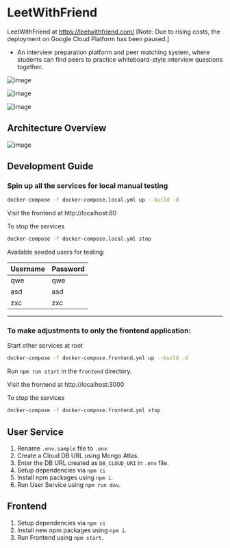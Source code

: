 # LeetWithFriend

LeetWithFriend at https://leetwithfriend.com/ [Note: Due to rising costs, the deployment on Google Cloud Platform has been paused.]

- An interview preparation platform and peer matching system, where students can find peers to practice whiteboard-style interview questions together.

![image](https://user-images.githubusercontent.com/50147457/203652014-86f10774-f472-42f9-bc0c-ea91dbc83a4f.png)


![image](https://user-images.githubusercontent.com/50147457/203652120-1d73e89d-b129-4132-aa24-e8dce2ab587e.png)


![image](https://user-images.githubusercontent.com/50147457/203651935-8a8225a3-68f4-458b-8326-de786042fa00.png)

## Architecture Overview
![image](https://user-images.githubusercontent.com/50147457/203652611-432dc3b0-b4c3-4c06-a04a-c71627883480.png)

## Development Guide

### Spin up all the services for local manual testing

```bash
docker-compose -f docker-compose.local.yml up --build -d
```

Visit the frontend at http://localhost:80

To stop the services


```bash
docker-compose -f docker-compose.local.yml stop
```

Available seeded users for testing:

| Username | Password |
|----------|----------|
| qwe      | qwe      |
| asd      | asd      |
| zxc      | zxc      |

---

### To make adjustments to only the frontend application:

Start other services at root

```bash
docker-compose -f docker-compose.frontend.yml up --build -d
```

Run `npm run start` in the `frontend` directory.

Visit the frontend at http://localhost:3000

To stop the services

```bash
docker-compose -f docker-compose.frontend.yml stop
```

## User Service
1. Rename `.env.sample` file to `.env`.
1. Create a Cloud DB URL using Mongo Atlas.
1. Enter the DB URL created as `DB_CLOUD_URI` in `.env` file.
1. Setup dependencies via `npm ci`
1. Install npm packages using `npm i`.
1. Run User Service using `npm run dev`.

## Frontend
1. Setup dependencies via `npm ci`
1. Install new npm packages using `npm i`.
1. Run Frontend using `npm start`.
